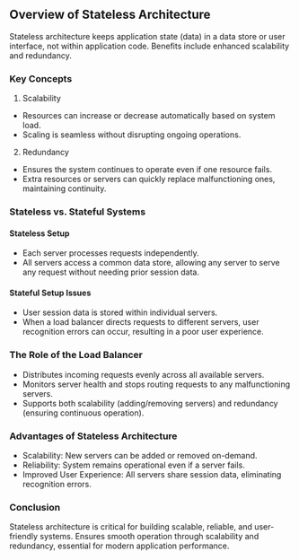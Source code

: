 ## Overview of Stateless Architecture

Stateless architecture keeps application state (data) in a data store or user interface, not within application code.
Benefits include enhanced scalability and redundancy.
### Key Concepts

1. Scalability
- Resources can increase or decrease automatically based on system load.
- Scaling is seamless without disrupting ongoing operations.

2. Redundancy

- Ensures the system continues to operate even if one resource fails.
- Extra resources or servers can quickly replace malfunctioning ones, maintaining continuity.

### Stateless vs. Stateful Systems

#### Stateless Setup
- Each server processes requests independently.
- All servers access a common data store, allowing any server to serve any request without needing prior session data.
#### Stateful Setup Issues
- User session data is stored within individual servers.
- When a load balancer directs requests to different servers, user recognition errors can occur, resulting in a poor user experience.
### The Role of the Load Balancer

- Distributes incoming requests evenly across all available servers.
- Monitors server health and stops routing requests to any malfunctioning servers.
- Supports both scalability (adding/removing servers) and redundancy (ensuring continuous operation).
### Advantages of Stateless Architecture

- Scalability: New servers can be added or removed on-demand.
- Reliability: System remains operational even if a server fails.
- Improved User Experience: All servers share session data, eliminating recognition errors.
### Conclusion

Stateless architecture is critical for building scalable, reliable, and user-friendly systems.
Ensures smooth operation through scalability and redundancy, essential for modern application performance.